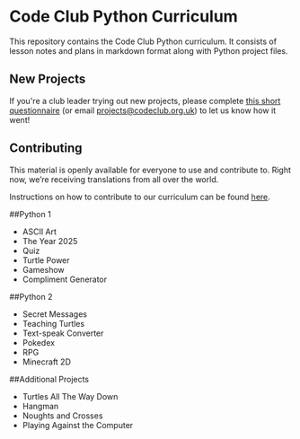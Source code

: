 # Code Club Python Curriculum

This repository contains the Code Club Python curriculum. It consists of lesson notes and plans in markdown format along with Python project files.

## New Projects

If you're a club leader trying out new projects, please complete <a href="https://docs.google.com/forms/d/1eMCfpYe3v7eYu5M8rSqLKlmq7cczLCLHx66csgyUyVU/viewform?usp=send_form" target="_blank">this short questionnaire</a> (or email projects@codeclub.org.uk) to let us know how it went!

## Contributing

This material is openly available for everyone to use and contribute to. Right now, we’re receiving translations from all over the world.

Instructions on how to contribute to our curriculum can be found [here](https://github.com/CodeClub/curriculum_documentation/blob/master/contributing.md).

##Python 1
* ASCII Art
* The Year 2025
* Quiz
* Turtle Power
* Gameshow
* Compliment Generator

##Python 2
* Secret Messages
* Teaching Turtles
* Text-speak Converter
* Pokedex
* RPG
* Minecraft 2D

##Additional Projects
* Turtles All The Way Down
* Hangman
* Noughts and Crosses
* Playing Against the Computer




